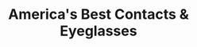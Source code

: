 ---
title: "America's Best Contacts & Eyeglasses"
url: /peoria/americas-best-contacts-und-eyeglasses/
shop: Optiker
---